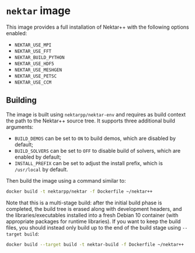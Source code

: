 # `nektar` image

This image provides a full installation of Nektar++ with the following options
enabled:

- `NEKTAR_USE_MPI`
- `NEKTAR_USE_FFT`
- `NEKTAR_BUILD_PYTHON`
- `NEKTAR_USE_HDF5`
- `NEKTAR_USE_MESHGEN`
- `NEKTAR_USE_PETSC`
- `NEKTAR_USE_CCM`

## Building

The image is built using `nektarpp/nektar-env` and requires as build context the
path to the Nektar++ source tree. It supports three additional build arguments:

- `BUILD_DEMOS` can be set to `ON` to build demos, which are disabled by
  default;
- `BUILD_SOLVERS` can be set to `OFF` to disable build of solvers, which are
  enabled by default;
- `INSTALL_PREFIX` can be set to adjust the install prefix, which is
  `/usr/local` by default.
  
Then build the image using a command similar to:

```sh
docker build -t nektarpp/nektar -f Dockerfile ~/nektar++
```

Note that this is a multi-stage build: after the initial build phase is
completed, the build tree is erased along with development headers, and the
libraries/executables installed into a fresh Debian 10 container (with
appropriate packages for runtime libraries). If you want to keep the build
files, you should instead only build up to the end of the build stage using
`--target build`:

```sh
docker build --target build -t nektar-build -f Dockerfile ~/nektar++
```
